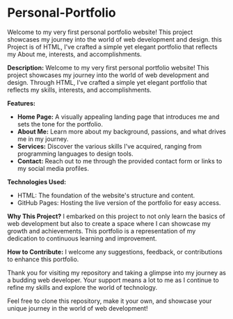 # Personal-Portfolio
Welcome to my very first personal portfolio website! This project showcases my journey into the world of web development and design. this Project is of HTML, I've crafted a simple yet elegant portfolio that reflects my About me, interests, and accomplishments.

**Description:**
Welcome to my very first personal portfolio website! This project showcases my journey into the world of web development and design. Through HTML, I've crafted a simple yet elegant portfolio that reflects my skills, interests, and accomplishments.

**Features:**
- **Home Page:** A visually appealing landing page that introduces me and sets the tone for the portfolio.
- **About Me:** Learn more about my background, passions, and what drives me in my journey.
- **Services:** Discover the various skills I've acquired, ranging from programming languages to design tools.
- **Contact:** Reach out to me through the provided contact form or links to my social media profiles.

**Technologies Used:**
- HTML: The foundation of the website's structure and content.
- GitHub Pages: Hosting the live version of the portfolio for easy access.

**Why This Project?**
I embarked on this project to not only learn the basics of web development but also to create a space where I can showcase my growth and achievements. This portfolio is a representation of my dedication to continuous learning and improvement.

**How to Contribute:**
I welcome any suggestions, feedback, or contributions to enhance this portfolio. 

Thank you for visiting my repository and taking a glimpse into my journey as a budding web developer. Your support means a lot to me as I continue to refine my skills and explore the world of technology.

Feel free to clone this repository, make it your own, and showcase your unique journey in the world of web development!

